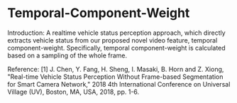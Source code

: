 # Temporal-Component-Weight
Introduction: A realtime vehicle status perception approach, which directly extracts vehicle status from our proposed novel video feature, temporal component-weight. Specifically, temporal component-weight is calculated based on a sampling of the whole frame.

Reference:
[1] J. Chen, Y. Fang, H. Sheng, I. Masaki, B. Horn and Z. Xiong, "Real-time Vehicle Status Perception Without Frame-based Segmentation for Smart Camera Network," 2018 4th International Conference on Universal Village (UV), Boston, MA, USA, 2018, pp. 1-6.
